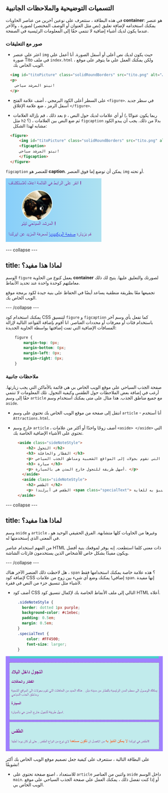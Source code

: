 ## التسميات التوضيحية والملاحظات الجانبية

في هذه البطاقة ، ستتعرف على نوعين آخرين من عناصر الحاويات **container**: هو عنصر يمكنك استخدامه لإضافة تعليق (نص مثل العنوان أو الوصف المختصر) لصورة ، والآخر عندما يكون لديك أشياء إضافية لا تنتمي حقًا إلى المعلومات الرئيسية في الصفحة.

### صور مع التعليقات

+ اعثر علي عنصر `img` حيث يكون لديك نص أعلى أو أسفل الصورة. أنا أعمل علي صورة Tito في ملف `index.html` ، ولكن يمكنك العمل علي ما يتوفر على موقع الويب الخاص بك. 

```html
  <img id="titoPicture" class="solidRoundBorders" src="tito.png" alt="تيتو الكلب" />          
  <p>
    تيتو المرشد سياحي!
  </p>
```

+ على السطر أعلى الكود البرمجي ، أضف علامة الفتح `<figure>`. في سطر جديد أسفل الرمز ، ضع علامة الإغلاق `</figure>`.

+ بعد ذلك ، قم بإزالة العلامات `p` ، أو أي علامات لديك حول النص (ربما يكون عنوانًا ، مثل `h2` ؟) ، ثم ضع النص بين العلامات `figcaption` بدلا من ذلك. يجب أن يبدو الكود مشابه لهذا الشكل:

```html
  <figure>
      <img id="titoPicture" class="solidRoundBorders" src="tito.png" alt="تيتو الكلب" />          
      <figcaption>
      تيتو المرشد سياحي!
      </figcaption>
  </figure>
```
    
`figcaption` للعنصر هو **caption**. يمكن أن توضع إما فوق العنصر `img` أو تحته.
    
![صورة تيتو مع تعليق](images/figureAndCaption.png)
    
--- collapse ---
    
## title: لماذا هذا مفيد؟
    
الوسم `figure` يعمل كنوع من الحاوية **container** لصورتك والتعليق عليها. يتيح لك ذلك معاملتهم كوحدة واحدة عند تحديد الأنماط.
    
تجميعها معًا بطريقة منطقية يساعد أيضًا في الحفاظ على بنية جيدة لكود برمجة موقع الويب الخاص بك.
    
--- /collapse ---
    
يمكنك استخدام كود CSS لتنسيق `figure` و `figcaption` كما تفعل بأي وسم آخر باستخدام فئات أو معرفات أو محددات العناصر. انا أقوم بإضافة القواعد التالية لإزالة المسافات الإضافية التي تمت إضافتها بواسطة الحاوية الجديدة:
    
  ```css
      figure { 
          margin-top: 0px;
          margin-bottom: 0px;
          margin-left: 0px;
          margin-right: 0px;
      }
  ```
    
### ملاحظات جانبية
    
صفحة الجذب السياحي على موقع الويب الخاص بي هي قائمة بالأماكن التي يجب زيارتها. أرغب في إضافة بعض الملاحظات حول الطقس وكيفية التجول. تلك المعلومات لا تنتمي حقًا إلى وسم `article` مع جميع مناطق الجذب. هذا مثال على متى يمكنك استخدام وسم `aside`.
    
+ انتقل إلى صفحة من موقع الويب الخاص بك تحتوي على وسم `article` - أنا أستخدم `Attractions.html`.
    
+ خارج وسم `article` ، أضف زوجًا واحدًا أو أكثر من علامات `<aside> </aside>` التي تحتوي على الأشياء الإضافية الخاصة بك.
    
    ```html
      <aside class="sideNoteStyle">
          <h2> التجول </h2>
          <h3> القطار والحافلة </h3>
          <p> يمكنك الوصول إلى معظم المدن الرئيسية بالقطار من دبلن. هناك العديد من الحافلات التي تقوم بجولات إلى المواقع الشعبية ومناطق الجذب السياحي. </p>
          <h3> سيارة </h3>
          <p> أسهل طريقة للتجول خارج المدن هي بالسيارة. </p>
        </aside>
        <aside class="sideNoteStyle">
          <h2> الطقس </h2>
          <p> الطقس في أيرلندا <span class="specialText"> لا يمكن التنبؤ به للغاية! </span> من الأفضل أن تكون مستعد <span class="specialText"> </span> لأي نوع من الطقس ، حتى لو كان يوما جميلا! </p>
      </aside>
    ```
    
--- collapse ---
    
## title: لماذا هذا مفيد؟
    
وسم `aside` و `article` ، وغيرها من الحاويات كلها متشابهة. الفرق الحقيقي الوحيد هو في المعنى الذي إستخدمتها له.

من المهم استخدام عناصر HTML ذات معنى كلما استطعت. إنه يوفر لموقعك بنية أفضل ويكون مفيدًا بشكل خاص للأشخاص الذين يستخدمون قارئات الشاشة.

--- /collapse ---

هل لاحظت ذلك العنصر الآخر هناك ، `span` ؟ هذه علامة خاصة يمكنك استخدامها فقط لإضافة كود CSS إضافي! يمكنك وضع أي شيء بين زوج من علامات `span`. إنها مفيدة لأشياء مثل تنسيق جزء من النص في فقرة.
    
+ أضف كود CSS التالي إلى ملف الأنماط الخاصة بك لإكمال تنسيق كود HTML أعلاه.
    
    ```css
      .sideNoteStyle {
        border: dotted 1px purple;
        background-color: #c1ebec;
        padding: 0.5em;
        margin: 0.5em;
      }
      .specialText {
          color: #FF4500;
          font-size: larger;
      }
    ```
    
![ملاحظات إضافية مع تصميمها الخاص](images/asidesStyled.png)
    
على البطاقة التالية ، ستتعرف على كيفية جعل تصميم موقع الويب الخاص بك أكثر تشويقًا!
    
+ للاستعداد ، اصنع صفحة تحتوي على `article` واثنين من العناصر `aside` داخل الوسم `main`. أو إذا كنت تفضل ذلك ، يمكنك العمل علي صفحة الجذب السياحي على موقع الويب الخاص بي.
